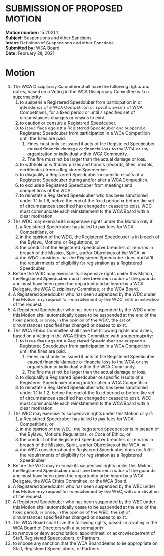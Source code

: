 # SUBMISSION OF PROPOSED MOTION

**Motion number:** 15.2021.1  
**Subject:** Suspensions and other Sanctions  
**Intent:** Definition of Suspensions and other Sanctions  
**Submitted by:** WCA Board  
**Date:** February 28, 2021  

# Motion

1. The WCA Disciplinary Committee shall have the following rights and duties, based on a Voting in the WCA Disciplinary Committee with a supermajority:
   1. to suspend a Registered Speedcuber from participation in or attendance of a WCA Competition or specific events of WCA Competitions, for a fixed period or until a specified set of circumstances changes or ceases to exist.
   2. to caution or censure a Registered Speedcuber.
   3. to issue fines against a Registered Speedcuber and suspend a Registered Speedcuber from participation in a WCA Competition until the fines are paid.
      1. Fines must only be issued if acts of the Registered Speedcuber caused financial damage or financial loss to the WCA or any organization or individual within WCA Community.
      2. The fine must not be larger than the actual damage or loss.
   4. to withhold or withdraw prizes and honors (records, titles, medals, certificates) from a Registered Speedcuber.
   5. to disqualify a Registered Speedcuber or specific results of a Registered Speedcuber during and/or after a WCA Competition.
   6. to exclude a Registered Speedcuber from meetings and competitions of the WCA.
   7. to reinstate a Registered Speedcuber who has been sanctioned under 1.1 to 1.6, before the end of the fixed period or before the set of circumstances specified has changed or ceased to exist. WDC must communicate each reinstatement to the WCA Board with a clear motivation.
2. The WDC may exercise its suspensive rights under this Motion only if:
   1. a Registered Speedcuber has failed to pay fees for WCA Competitions, or
   2. in the opinion of the WDC, the Registered Speedcuber is in breach of the Bylaws, Motions, or Regulations, or
   3. the conduct of the Registered Speedcuber breaches or remains in breach of the Mission, Spirit, and/or Objectives of the WCA, or
   4. the WDC considers that the Registered Speedcuber does not fulfil the requirements of eligibility for registration as a Registered Speedcuber.
3. Before the WDC may exercise its suspensive rights under this Motion, the Registered Speedcuber must have been sent notice of the grounds and must have been given the opportunity to be heard by a WCA Delegate, the WCA Disciplinary Committee, or the WCA Board.
4. A Registered Speedcuber who has been suspended by the WDC under this Motion may request for reinstatement by the WDC, with a motivation of the request.
5. A Registered Speedcuber who has been suspended by the WDC under this Motion shall automatically cease to be suspended at the end of the fixed period, or once, in the opinion of the WDC, the set of circumstances specified has changed or ceases to exist.
6. The WCA Ethics Committee shall have the following rights and duties, based on a Voting in the WCA Ethics Committee with a supermajority:
   1. to issue fines against a Registered Speedcuber and suspend a Registered Speedcuber from participation in a WCA Competition until the fines are paid.
      1. Fines must only be issued if acts of the Registered Speedcuber caused financial damage or financial loss to the WCA or any organization or individual within the WCA Community.
      2. The fine must not be larger than the actual damage or loss.
   2. to disqualify a Registered Speedcuber or specific results of a Registered Speedcuber during and/or after a WCA Competition.
   3. to reinstate a Registered Speedcuber who has been sanctioned under 1.1 to 1.2, before the end of the fixed period or before the set of circumstances specified has changed or ceased to exsit. WEC must communicate each reinstatement to the WCA Board with a clear motivation.
7. The WEC may exercise its suspensive rights under this Motion only if:
   1. a Registered Speedcuber has failed to pay fees for WCA Competitions, or
   2. in the opinion of the WEC, the Registered Speedcuber is in breach of the Bylaws, Motions, Regulations, or Code of Ethics, or
   3. the conduct of the Registered Speedcuber breaches or remains in breach of the Mission, Spirit, and/or Objectives of the WCA, or
   4. the WEC considers that the Registered Speedcuber does not fulfill the requirements of eligibility for registration as a Registered Speedcuber.
8. Before the WEC may exercise its suspensive rights under this Motion, the Registered Speedcuber must have been sent notice of the grounds and must have been given the opportunity to be heard by a WCA Delegate, the WCA Ethics Committee, or the WCA Board.
9. A Registered Speedcuber who has been suspended by the WEC under this Motion may request for reinstatement by the WEC, with a motivation of the request.
10. A Registered Speedcuber who has been suspended by the WEC under this Motion shall automatically cease to be suspended at the end of the fixed period, or once, in the opinion of the WEC, the set of circumstances specified has changed or ceases to exist.
11. The WCA Board shall have the following rights, based on a voting in the WCA Board of Directors with a supermajority:
   1. to remove or deny accreditation, appointment, or acknowledgement of Staff, Registered Speedcubers, or Partners.
   2. to impose any sanction that the WCA Board deems to be appropriate on Staff, Registered Speedcubers, or Partners.
